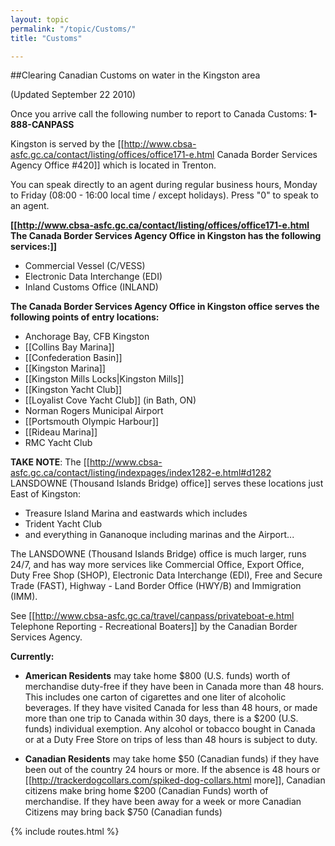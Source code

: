 ```yaml
---
layout: topic
permalink: "/topic/Customs/"
title: "Customs"

---
```


##Clearing Canadian Customs on water in the Kingston area

(Updated September 22 2010)

Once you arrive call the following number to report to Canada Customs: <strong>1-888-CANPASS</strong>

Kingston is served by the [[http://www.cbsa-asfc.gc.ca/contact/listing/offices/office171-e.html Canada Border Services Agency Office #420]] which is located in Trenton.

You can speak directly to an agent during regular business hours, Monday to Friday (08:00 - 16:00 local time / except holidays).  Press "0" to speak to an agent.

<strong>[[http://www.cbsa-asfc.gc.ca/contact/listing/offices/office171-e.html The Canada Border Services Agency Office in Kingston has the following services:]]</strong>


* Commercial Vessel (C/VESS)
* Electronic Data Interchange (EDI)
* Inland Customs Office (INLAND)

**The Canada Border Services Agency Office in Kingston office serves the following points of entry locations:**

* Anchorage Bay, CFB Kingston
* [[Collins Bay Marina]]
* [[Confederation Basin]]
* [[Kingston Marina]]
* [[Kingston Mills Locks|Kingston Mills]]
* [[Kingston Yacht Club]]
* [[Loyalist Cove Yacht Club]] (in Bath, ON)
* Norman Rogers Municipal Airport
* [[Portsmouth Olympic Harbour]]
* [[Rideau Marina]]
* RMC Yacht Club


<strong>TAKE NOTE</strong>: The [[http://www.cbsa-asfc.gc.ca/contact/listing/indexpages/index1282-e.html#d1282 LANSDOWNE (Thousand Islands Bridge) office]] serves these locations just East of Kingston:

* Treasure Island Marina and eastwards which includes
* Trident Yacht Club
* and everything in Gananoque including marinas and the Airport...

The LANSDOWNE (Thousand Islands Bridge) office is much larger, runs 24/7, and has way more services like  Commercial Office, Export Office, Duty Free Shop (SHOP), Electronic Data Interchange (EDI), Free and Secure Trade (FAST), Highway - Land Border Office (HWY/B) and Immigration (IMM).

See [[http://www.cbsa-asfc.gc.ca/travel/canpass/privateboat-e.html Telephone Reporting - Recreational Boaters]] by the Canadian Border Services Agency.

**Currently:**

* **American Residents** may take home $800 (U.S. funds) worth of merchandise duty-free if they have been in Canada more than 48 hours. This includes one carton of cigarettes and one liter of alcoholic beverages. If they have visited Canada for less than 48 hours, or made more than one trip to Canada within 30 days, there is a $200 (U.S. funds) individual exemption. Any alcohol or tobacco bought in Canada or at a Duty Free Store on trips of less than 48 hours is subject to duty.

* **Canadian Residents** may take home $50 (Canadian funds) if they have been out of the country 24 hours or more. If the absence is 48 hours or [[http://trackerdogcollars.com/spiked-dog-collars.html more]], Canadian citizens make bring home $200 (Canadian Funds) worth of merchandise. If they have been away for a week or more Canadian Citizens may bring back $750 (Canadian funds)

{% include routes.html %}
